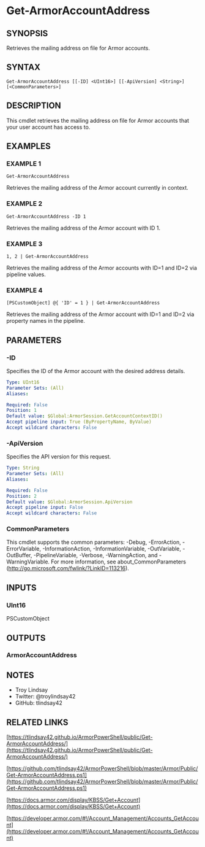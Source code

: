 # Get-ArmorAccountAddress

## SYNOPSIS
Retrieves the mailing address on file for Armor accounts.

## SYNTAX

```
Get-ArmorAccountAddress [[-ID] <UInt16>] [[-ApiVersion] <String>] [<CommonParameters>]
```

## DESCRIPTION
This cmdlet retrieves the mailing address on file for Armor accounts that your
user account has access to.

## EXAMPLES

### EXAMPLE 1
```
Get-ArmorAccountAddress
```

Retrieves the mailing address of the Armor account currently in context.

### EXAMPLE 2
```
Get-ArmorAccountAddress -ID 1
```

Retrieves the mailing address of the Armor account with ID 1.

### EXAMPLE 3
```
1, 2 | Get-ArmorAccountAddress
```

Retrieves the mailing address of the Armor accounts with ID=1 and ID=2 via
pipeline values.

### EXAMPLE 4
```
[PSCustomObject] @{ 'ID' = 1 } | Get-ArmorAccountAddress
```

Retrieves the mailing address of the Armor account with ID=1 and ID=2 via
property names in the pipeline.

## PARAMETERS

### -ID
Specifies the ID of the Armor account with the desired address details.

```yaml
Type: UInt16
Parameter Sets: (All)
Aliases:

Required: False
Position: 1
Default value: $Global:ArmorSession.GetAccountContextID()
Accept pipeline input: True (ByPropertyName, ByValue)
Accept wildcard characters: False
```

### -ApiVersion
Specifies the API version for this request.

```yaml
Type: String
Parameter Sets: (All)
Aliases:

Required: False
Position: 2
Default value: $Global:ArmorSession.ApiVersion
Accept pipeline input: False
Accept wildcard characters: False
```

### CommonParameters
This cmdlet supports the common parameters: -Debug, -ErrorAction, -ErrorVariable, -InformationAction, -InformationVariable, -OutVariable, -OutBuffer, -PipelineVariable, -Verbose, -WarningAction, and -WarningVariable.
For more information, see about_CommonParameters (http://go.microsoft.com/fwlink/?LinkID=113216).

## INPUTS

### UInt16

PSCustomObject

## OUTPUTS

### ArmorAccountAddress

## NOTES
- Troy Lindsay
- Twitter: @troylindsay42
- GitHub: tlindsay42

## RELATED LINKS

[https://tlindsay42.github.io/ArmorPowerShell/public/Get-ArmorAccountAddress/](https://tlindsay42.github.io/ArmorPowerShell/public/Get-ArmorAccountAddress/)

[https://github.com/tlindsay42/ArmorPowerShell/blob/master/Armor/Public/Get-ArmorAccountAddress.ps1](https://github.com/tlindsay42/ArmorPowerShell/blob/master/Armor/Public/Get-ArmorAccountAddress.ps1)

[https://docs.armor.com/display/KBSS/Get+Account](https://docs.armor.com/display/KBSS/Get+Account)

[https://developer.armor.com/#!/Account_Management/Accounts_GetAccount](https://developer.armor.com/#!/Account_Management/Accounts_GetAccount)

